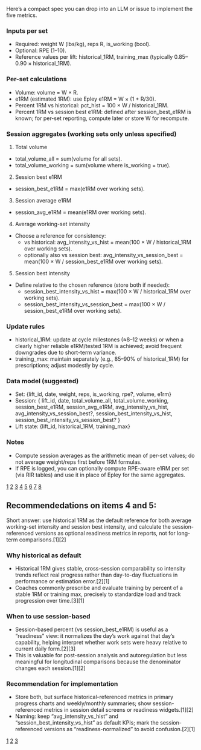 Here’s a compact spec you can drop into an LLM or issue to implement the five metrics.

### Inputs per set

- Required: weight W (lbs/kg), reps R, is_working (bool).
- Optional: RPE (1–10).
- Reference values per lift: historical_1RM, training_max (typically 0.85–0.90 × historical_1RM).

### Per-set calculations

- Volume: volume = W × R.
- e1RM (estimated 1RM): use Epley e1RM = W × (1 + R/30).
- Percent 1RM vs historical: pct_hist = 100 × W / historical_1RM.
- Percent 1RM vs session best e1RM: defined after session_best_e1RM is known; for per-set reporting, compute later or store W for recompute.

### Session aggregates (working sets only unless specified)

1. Total volume

- total_volume_all = sum(volume for all sets).
- total_volume_working = sum(volume where is_working = true).

2. Session best e1RM

- session_best_e1RM = max(e1RM over working sets).

3. Session average e1RM

- session_avg_e1RM = mean(e1RM over working sets).

4. Average working-set intensity

- Choose a reference for consistency:
  - vs historical: avg_intensity_vs_hist = mean(100 × W / historical_1RM over working sets).
  - optionally also vs session best: avg_intensity_vs_session_best = mean(100 × W / session_best_e1RM over working sets).

5. Session best intensity

- Define relative to the chosen reference (store both if needed):
  - session_best_intensity_vs_hist = max(100 × W / historical_1RM over working sets).
  - session_best_intensity_vs_session_best = max(100 × W / session_best_e1RM over working sets).

### Update rules

- historical_1RM: update at cycle milestones (≈8–12 weeks) or when a clearly higher reliable e1RM/tested 1RM is achieved; avoid frequent downgrades due to short-term variance.
- training_max: maintain separately (e.g., 85–90% of historical_1RM) for prescriptions; adjust modestly by cycle.

### Data model (suggested)

- Set: {lift_id, date, weight, reps, is_working, rpe?, volume, e1rm}
- Session: {
  lift_id, date,
  total_volume_all, total_volume_working,
  session_best_e1RM, session_avg_e1RM,
  avg_intensity_vs_hist, avg_intensity_vs_session_best?,
  session_best_intensity_vs_hist, session_best_intensity_vs_session_best?
  }
- Lift state: {lift_id, historical_1RM, training_max}

### Notes

- Compute session averages as the arithmetic mean of per-set values; do not average weight/reps first before 1RM formulas.
- If RPE is logged, you can optionally compute RPE-aware e1RM per set (via RIR tables) and use it in place of Epley for the same aggregates.

[1](https://github.com/EesunMoon/AML_Project)
[2](https://www.tredict.com/blog/custom_fields/)
[3](https://www.youtube.com/watch?v=uzJXqx8G8gc)
[4](https://www.youtube.com/watch?v=cCONIdrM2VI)
[5](http://docs.allennlp.org/v0.9.0/api/allennlp.training.metrics.html)
[6](https://keras.io/guides/training_with_built_in_methods/)
[7](https://scikit-learn.org/stable/modules/model_evaluation.html)
[8](https://pmc.ncbi.nlm.nih.gov/articles/PMC10222347/)

## Recommendedations on items 4 and 5:

Short answer: use historical 1RM as the default reference for both average working-set intensity and session best intensity, and calculate the session-referenced versions as optional readiness metrics in reports, not for long-term comparisons.[1][2]

### Why historical as default

- Historical 1RM gives stable, cross-session comparability so intensity trends reflect real progress rather than day-to-day fluctuations in performance or estimation error.[2][1]
- Coaches commonly prescribe and evaluate training by percent of a stable 1RM or training max, precisely to standardize load and track progression over time.[3][1]

### When to use session-based

- Session-based percent (vs session_best_e1RM) is useful as a “readiness” view: it normalizes the day’s work against that day’s capability, helping interpret whether work sets were heavy relative to current daily form.[2][3]
- This is valuable for post-session analysis and autoregulation but less meaningful for longitudinal comparisons because the denominator changes each session.[1][2]

### Recommendation for implementation

- Store both, but surface historical-referenced metrics in primary progress charts and weekly/monthly summaries; show session-referenced metrics in session detail screens or readiness widgets.[1][2]
- Naming: keep “avg_intensity_vs_hist” and “session_best_intensity_vs_hist” as default KPIs; mark the session-referenced versions as “readiness-normalized” to avoid confusion.[2][1]

[1](https://www.trainingweightlifting.com/training-methodology/training-intensity-percentages/)
[2](https://barbell-logic.com/intensity-vs-volume-explained/)
[3](https://pmc.ncbi.nlm.nih.gov/articles/PMC7927075/)
